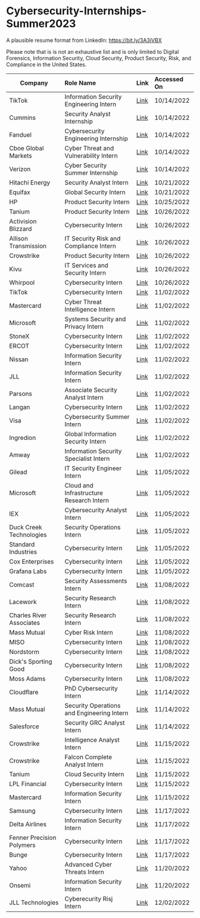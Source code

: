 # Cybersecurity-Internships-Summer2023

A plausible resume format from LinkedIn: https://bit.ly/3A3iVBX

Please note that is is not an exhaustive list and is only limited to Digital Forensics, Information Security, Cloud Security, Product Security, Risk, and Compliance in the United States.

| Company        | Role Name                              | Link      | Accessed On |
| -------------- |:----------------------------------------|:----------|:------------|
| TikTok        | Information Security Engineering Intern | [Link](https://careers.tiktok.com/position/7146361354784753928/detail?spread=5MWH5CQ) | 10/14/2022   |
| Cummins       | Security Analyst Internship             | [Link](https://cummins.jobs/columbus-in/information-technology-summer-2023-internship-positions/FF5DDB9A2E5D4A53B65891A23BA5A667/job/?vs=1606&utm_source=LinkedIn.com-DE&utm_medium=Social%20Media&utm_campaign=LinkedIn.com) | 10/14/2022 |
| Fanduel       | Cybersecurity Engineering Internship   | [Link](https://boards.greenhouse.io/fanduel/jobs/4606916?gh_src=ba823b7b1us&source=LinkedIn) | 10/14/2022   |
| Cboe Global Markets | Cyber Threat and Vulnerability Intern  | [Link](https://cboe.wd1.myworkdayjobs.com/en-US/External_Career_CBOE/job/Chicago%2C-IL/Cyber-Threat-and-Vulnerability-Intern_R-2521/apply/autofillWithResume?source=Linkedin) | 10/14/2022   |
| Verizon        | Cyber Security Summer Internship | [Link](https://jobs.verizon.com/jobs/10752454-cyber-security-summer-internship-2023-remote?tm_job=612166-1A&tm_event=view&tm_company=781&bid=370&CID=oso_LinkedIn_LinkedInWraps&utm_source=LinkedIn&utm_medium=paidsocial&utm_campaign=LinkedInWraps&dclid=CJfYnrG04PoCFYHNwAodzlQGSA) | 10/14/2022   |
| Hitachi Energy        | Security Analyst Intern | [Link](https://www.hitachienergy.com/career/jobs/details/US54260965_E1) | 10/21/2022   |
| Equifax       | Global Security Intern | [Link](https://www.wayup.com/i-Financial-Services-j-Atlanta-Global-Security-Intern-Summer-2023-Equifax-704849377829123/?utm_source=linkedin-xml&utm_medium=jobxml&utm_campaign=linkedin-XML-APPS-1114466-30540554&refer=lnkslot-APPS-1114466-30540554) | 10/21/2022   |
| HP       | Product Security Intern | [Link](https://jobs.hp.com/jobdetails/16597466/hbcu-conf-internship-cybersecurity-product-security-intern-austin-tx/) | 10/25/2022   |
| Tanium       | Product Security Intern | [Link](https://www.tanium.com/careers/4511135?gh_jid=4511135) | 10/26/2022   |
| Activision Blizzard       | Cybersecurity Intern | [Link](https://careers.activisionblizzard.com/job/ACCOUSR017326EXTERNAL/Cyber-Security-Internship?utm_source=linkedin&utm_medium=phenom-feeds) | 10/26/2022   |
| Allison Transmission       | IT Security Risk and Compliance Intern | [Link](https://allisontransmission.wd1.myworkdayjobs.com/ATI-External/job/Indianapolis-IN/IT-Security-Risk-and-Compliance-Intern_R004101?source=Linkedin) | 10/26/2022   |
| Crowstrike      | Product Security Intern | [Link](https://crowdstrike.wd5.myworkdayjobs.com/crowdstrikecareers/job/USA---Remote/Product-Security-Intern---Summer-2023--USA---Remote-_R10866?source=LinkedIn_jobs) | 10/26/2022   |
| Kivu      | IT Services and Security Intern | [Link](https://kivu.bamboohr.com/careers/85?source=aWQ9MTk%3D) | 10/26/2022   |
| Whirpool      | Cybersecurity Intern | [Link](https://whirlpool.eightfold.ai/careers?pid=34373769800&domain=whirlpool.com) | 10/26/2022   |
| TikTok      | Cybersecurity Intern | [Link](https://careers.tiktok.com/position/7146272996637624607/detail) | 11/02/2022   |
| Mastercard      | Cyber Threat Intelligence Intern | [Link](https://mastercard.wd1.myworkdayjobs.com/en-US/CorporateCareers/job/Cyber-Threat-Intelligence-Internship_R-177817-1) | 11/02/2022   |
| Microsoft      | Systems Security and Privacy Intern | [Link](https://careers.microsoft.com/us/en/job/1479176/Research-Intern-Systems-Security-and-Privacy?jobsource=linkedin&utm_source=linkedin&utm_medium=linkedin&utm_campaign=linkedin-feed) | 11/02/2022   |
| StoneX      | Cybersecurity Intern | [Link](https://elpo.fa.us2.oraclecloud.com/hcmUI/CandidateExperience/en/sites/CX_1001/job/3406?utm_medium=jobshare) | 11/02/2022   |
| ERCOT      | Cybersecurity Intern | [Link](https://ercot.wd1.myworkdayjobs.com/ercot_careers/job/Austin-TX/Summer-Intern-2023---Cyber-Security_R1195) | 11/02/2022   | 
| Nissan      | Information Security Intern | [Link](https://alliance.wd3.myworkdayjobs.com/nissanjobs/job/Nissan-Americas-Headquarters---Franklin/Information-Security-Intern_R00122356?source=Linkedin) | 11/02/2022   |
| JLL      | Information Security Intern | [Link](https://jll.wd1.myworkdayjobs.com/jllcareers/job/Chicago-IL/Security-Summer-2023-Internship---Chicago_REQ251881-1?source=APPLICANT_SOURCE-6-42) | 11/02/2022   |
| Parsons      | Associate Security Analyst Intern | [Link](https://www.linkedin.com/jobs/view/3340303113) | 11/02/2022   |
| Langan      | Cybersecurity Intern | [Link](https://careers.langan.com/job/Parsippany-Cyber-Security-Intern-or-Co-op-Fall-2022-&-Spring-2023-NJ-07054-2172/930203600/?from=email&refid=17547992200&utm_source=J2WEmail&source=2&eid=139200-202209311009-25175092200&locale=en_US) | 11/02/2022   |
| Visa      | Cybersecurity Summer Intern | [Link](https://usa.visa.com/en_us/jobs/REF53129G) | 11/02/2022   |
| Ingredion      | Global Information Security Intern | [Link](https://ingredion.wd1.myworkdayjobs.com/en-US/IngredionCareers/job/Westchester-IL/Global-Information-Security-Intern---Westchester--IL_Req-23422?source=APPLICANT_SOURCE-3-35) | 11/02/2022   |
| Amway      | Information Security Specialist Intern | [Link](https://jobs.amway.com/job/Ada-Intern-Information-Security-MI-49355/943383700/) | 11/02/2022   |
| Gilead      | IT Security Engineer Intern | [Link](https://gilead.wd1.myworkdayjobs.com/en-US/gileadcareers/job/United-States---California---Foster-City/Intern---IT-Security-Engineer_R0032772?source=Indeed) | 11/05/2022   |
| Microsoft      | Cloud and Infrastructure Research Intern | [Link](https://careers.microsoft.com/us/en/job/1489134/Research-Intern-Cloud-and-Infrastructure-Security-Group?jobsource=indeed&utm_source=indeed&utm_medium=indeed&utm_campaign=indeed-feed) | 11/05/2022   | 11/05/2022   |
| IEX      | Cybersecurity Analyst Intern | [Link](https://iex.io/careers/apply/index.html?gh_jid=4595073&gh_src=5b1a36f61us) | 11/05/2022   |
| Duck Creek Technologies      | Security Operations Intern | [Link](https://duckcreek.wd1.myworkdayjobs.com/en-US/duckcreekcareers/job/Boston-MA/Security-Operations-Intern_REQID53341) | 11/05/2022   |
| Standard Industries      | Cybersecurity Intern | [Link](https://gafsgi.wd5.myworkdayjobs.com/Standard_Careers/job/New-York-NY/Cybersecurity-Intern_17017) | 11/05/2022   |
| Cox Enterprises      | Cybersecurity Intern | [Link](https://jobs.coxenterprises.com/en/jobs/job/r202211639-2023-cai-summer-intern-cybersecurity/?rx_c=cai&rx_cid=3287&rx_job=R202211639&rx_medium=post&rx_paid=0&rx_r=none&rx_source=LinkedIn&rx_ts=20221105T143401Z&source=Linkedin_Limited_Listings&utm_campaign=cai_organic&utm_medium=Limited_Listings&utm_source=Linkedin&rx_viewer=fb09b4445d7411eda4d37d3d69adc8554e84ce8e8bbf4350bc77eba986772b35) | 11/05/2022   |
| Grafana Labs      | Cybersecurity Intern | [Link](https://boards.greenhouse.io/grafanalabs/jobs/4684978004?source=LinkedIn) | 11/05/2022   |
| Comcast      | Security Assessments Intern | [Link](https://jobs.comcast.com/jobs/description?job_id=R348857&external_or_internal=external) | 11/08/2022   |
| Lacework      | Security Research Intern | [Link](https://www.lacework.com/job-openings/?gh_jid=4721056004) | 11/08/2022   |
| Charles River Associates      | Security Research Intern | [Link](https://boards.greenhouse.io/charlesriverassociates/jobs/4670915?gh_src=dda73a481us#app) | 11/08/2022   |
| Mass Mutual      | Cyber Risk Intern | [Link](https://careers.massmutual.com/job/16958834/cyber-risk-intern-ma-statewide/) | 11/08/2022   |
| MISO      | Cybersecurity Intern | [Link](https://workforcenow.adp.com/mascsr/default/mdf/recruitment/recruitment.html?cid=ffbc8373-da94-43fd-a1bd-c233d33e58ae&ccId=19000101_000001&type=JS&lang=en_US) | 11/08/2022   |
| Nordstorm      | Cybersecurity Intern | [Link](https://nordstrom.wd5.myworkdayjobs.com/en-US/nordstrom_internship/jobs/details/Cyber-Security-Internship-Summer-2023_R-481310?q=cyber) | 11/08/2022   |
| Dick's Sporting Good      | Cybersecurity Intern | [Link](https://www.dickssportinggoods.jobs/jobs/16921849/cybersecurity-intern-summer-2023-coraopolis-pa/?src=11663) | 11/08/2022   |
| Moss Adams      | Cybersecurity Intern | [Link](https://mossadams.taleo.net/careersection/7/jobdetail.ftl?job=23932&lang=en) | 11/08/2022   |
|Cloudflare      | PhD Cybersecurity Intern | [Link](https://boards.greenhouse.io/cloudflare/jobs/4608360?gh_jid=4608360) | 11/14/2022   |
|Mass Mutual      | Security Operations and Engineering Intern | [Link](https://massmutual.wd1.myworkdayjobs.com/en-US/MMCareers/job/Springfield-MA/Security-Operations-and-Engineering-Intern_R12993) | 11/14/2022   |
|Salesforce      | Security GRC Analyst Intern | [Link](https://salesforce.wd1.myworkdayjobs.com/en-US/External_Career_Site/details/Summer-2023-Intern---Security-GRC-Analyst_JR166314-1?q=GRC&source=LinkedIn_Jobs) | 11/14/2022   |
|Crowstrike      | Intelligence Analyst Intern | [Link](https://crowdstrike.wd5.myworkdayjobs.com/en-US/crowdstrikecareers/job/USA---Remote/Analyst-Intern--Remote---USA----Summer-2023_R10750s) | 11/15/2022   |
|Crowstrike      | Falcon Complete Analyst Intern | [Link](https://crowdstrike.wd5.myworkdayjobs.com/en-US/crowdstrikecareers/job/USA---Austin-TX/Falcon-Complete-Analyst-Intern_R10312) | 11/15/2022   |
|Tanium      | Cloud Security Intern | [Link](https://www.tanium.com/careers/4511139/) | 11/15/2022   |
|LPL Financial      | Cybersecurity Intern | [Link](https://lplfinancial.wd1.myworkdayjobs.com/en-US/University/details/Internship-Summer-2023---Technology--Cybersecurity_R-025384?q=cybersecurity) | 11/15/2022   |
|Mastercard      | Information Security Intern | [Link](https://mastercard.jobs/salt-lake-city-ut/cyber-intelligence-information-security-summer-2023-intern/99C6950950FA4D6B9FD533D7D777B04E/job/) | 11/15/2022   |
|Samsung      | Cybersecurity Intern | [Link](https://sec.wd3.myworkdayjobs.com/Samsung_Careers/job/3900-N-Capital-of-Texas-Hwy-Austin-TX-USA/Intern---Cyber-Security_R69940) | 11/17/2022   |
|Delta Airlines      | Information Security Intern | [Link](https://delta.avature.net/careers/JobDetail/Intern-IT-Information-Security-Summer-2023/17378) | 11/17/2022   |
|Fenner Precision Polymers    | Cybersecurity Intern | [Link](https://recruiting.ultipro.com/FEN1001FND/JobBoard/db890ac6-d842-481a-ab6d-e8d468263f3d/OpportunityDetail?opportunityId=1323b5ab-307d-4c9b-8eb7-b3c69e36e959) | 11/17/2022   |
|Bunge    | Cybersecurity Intern | [Link](https://jobs.bunge.com/job/Chesterfield-Information-Security-Intern-MO-63017/868735501/) | 11/17/2022   |
|Yahoo    | Advanced Cyber Threats Intern | [Link](https://ouryahoo.wd5.myworkdayjobs.com/en-US/careers/job/Advanced-Cyber-Threats-Intern_JR0021540) | 11/20/2022   |
|Onsemi    | Information Security Intern | [Link](https://ouryahoo.wd5.myworkdayjobs.com/en-US/careers/job/Advanced-Cyber-Threats-Intern_JR0021540) | 11/20/2022   |
|JLL Technologies    | Cyberecurity Risj Intern | [Link](https://jll.wd1.myworkdayjobs.com/jlltcareers/job/Chicago-IL/Cyber-Security-Risk-Summer-2023-Internship---Chicago_REQ255507-2) | 12/02/2022   |